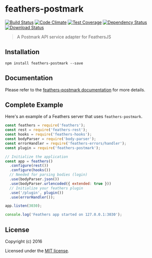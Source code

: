 # feathers-postmark

[![Build Status](https://travis-ci.org/feathersjs/feathers-postmark.png?branch=master)](https://travis-ci.org/feathersjs/feathers-postmark)
[![Code Climate](https://codeclimate.com/github/feathersjs/feathers-postmark/badges/gpa.svg)](https://codeclimate.com/github/feathersjs/feathers-postmark)
[![Test Coverage](https://codeclimate.com/github/feathersjs/feathers-postmark/badges/coverage.svg)](https://codeclimate.com/github/feathersjs/feathers-postmark/coverage)
[![Dependency Status](https://img.shields.io/david/feathersjs/feathers-postmark.svg?style=flat-square)](https://david-dm.org/feathersjs/feathers-postmark)
[![Download Status](https://img.shields.io/npm/dm/feathers-postmark.svg?style=flat-square)](https://www.npmjs.com/package/feathers-postmark)

> A Postmark API service adapter for FeathersJS

## Installation

```
npm install feathers-postmark --save
```

## Documentation

Please refer to the [feathers-postmark documentation](http://docs.feathersjs.com/) for more details.

## Complete Example

Here's an example of a Feathers server that uses `feathers-postmark`. 

```js
const feathers = require('feathers');
const rest = require('feathers-rest');
const hooks = require('feathers-hooks');
const bodyParser = require('body-parser');
const errorHandler = require('feathers-errors/handler');
const plugin = require('feathers-postmark');

// Initialize the application
const app = feathers()
  .configure(rest())
  .configure(hooks())
  // Needed for parsing bodies (login)
  .use(bodyParser.json())
  .use(bodyParser.urlencoded({ extended: true }))
  // Initialize your feathers plugin
  .use('/plugin', plugin())
  .use(errorHandler());

app.listen(3030);

console.log('Feathers app started on 127.0.0.1:3030');
```

## License

Copyright (c) 2016

Licensed under the [MIT license](LICENSE).
